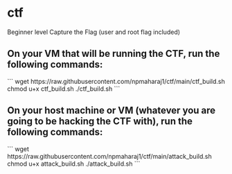 # ctf
Beginner level Capture the Flag (user and root flag included)

<h2>On your VM that will be running the CTF, run the following commands:</h2>
```
wget https://raw.githubusercontent.com/npmaharaj1/ctf/main/ctf_build.sh
chmod u+x ctf_build.sh
./ctf_build.sh
```

<h2>On your host machine or VM (whatever you are going to be hacking the CTF with), run the following commands:</h2>
```
wget https://raw.githubusercontent.com/npmaharaj1/ctf/main/attack_build.sh
chmod u+x attack_build.sh
./attack_build.sh
```
